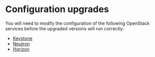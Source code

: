 # Configuration upgrades

You will need to modify the configuration of the following OpenStack
services before the upgraded versions will run correctly:

- [Keystone](config-keystone.html)
- [Neutron](config-neutron.html)
- [Horizon](config-horizon.html)

